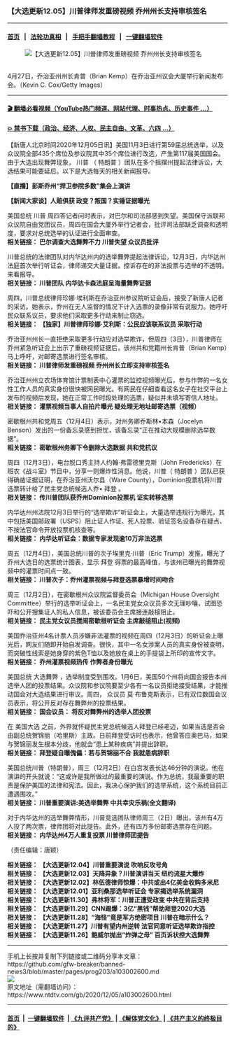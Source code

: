 ### 【大选更新12.05】川普律师发重磅视频 乔州州长支持审核签名
------------------------

#### [首页](https://github.com/gfw-breaker/banned-news3/blob/master/README.md) &nbsp;&nbsp;|&nbsp;&nbsp; [法轮功真相](https://github.com/begood0513/basic/blob/master/README.md)  &nbsp;&nbsp;|&nbsp;&nbsp; [手把手翻墙教程](https://github.com/gfw-breaker/guides/wiki)  &nbsp;&nbsp;|&nbsp;&nbsp; [一键翻墙软件](https://github.com/gfw-breaker/nogfw/blob/master/README.md)  



<div><div class="featured_image">
 <figure>
  <img alt="【大选更新12.05】川普律师发重磅视频 乔州州长支持审核签名" src="https://i.ntdtv.com/assets/uploads/2020/12/89-2-800x450.jpg"/>
 </figure><br/>
 <span class="caption">
  4月27日，乔治亚州州长肯普（Brian Kemp）在乔治亚州议会大厦举行新闻发布会。（Kevin C. Cox/Getty Images）
 </span>
</div>
</div><hr/>

#### [ 🎬  翻墙必看视频（YouTube热门频道、网站代理、时事热点、历史事件 ...）](https://github.com/gfw-breaker/links/blob/master/banned.md)

#### [ 💥  禁书下载（政治、经济、人权、民主自由、文革、六四 ...）](https://github.com/gfw-breaker/books/blob/master/README.md)

<div><div class="post_content" itemprop="articleBody">
 <p>
  【新唐人北京时间2020年12月05日讯】美国11月3日进行第59届总统选举，以及众议院全部435个席位及参议院其中35个席位进行改选，产生第117届美国国会。由于大选出现舞弊现象，
  <ok href="https://www.ntdtv.com/gb/川普.htm">
   川普
  </ok>
  （
  <ok href="https://www.ntdtv.com/gb/特朗普.htm">
   特朗普
  </ok>
  ）团队在多个摇摆州提起法律诉讼，大选结果可能要延后。以下是大选每天的相关新闻报导。
 </p>
 <p>
  <strong>
   <ok href="https://www.ntdtv.com/gb/2020/12/04/a103002365.html">
    【直播】彭斯乔州“捍卫参院多数”集会上演讲
   </ok>
  </strong>
 </p>
 <p>
  <strong>
   <ok href="https://www.ntdtv.com/gb/2020/12/04/a103002283.html">
    【新闻大家谈】人赃俱获 政变？叛国？实锤证据曝光
   </ok>
  </strong>
 </p>
 <p>
  美国总统
  <ok href="https://www.ntdtv.com/gb/川普.htm">
   川普
  </ok>
  周四答记者问时表示，对巴尔和司法部感到失望。美国保守派联邦众议院自由党团议员，周四在国会大厦外举行记者会，批评司法部缺乏调查和透明度，要求对总统选举的认证进行全面审查。
  <br/>
  <strong>
   相关链接：
   <ok href="https://www.ntdtv.com/gb/2020/12/04/a103002380.html">
    巴尔调查大选舞弊不力 川普失望 众议员批评
   </ok>
  </strong>
 </p>
 <p>
  川普总统的法律团队对内华达州内的选举舞弊提起法律诉讼，12月3日，内华达州法庭首次举行听证会，律师递交大量证据，控诉存在的非法投票与选举的不透明。来看报导。
  <br/>
  <strong>
   相关链接：
   <ok href="https://www.ntdtv.com/gb/2020/12/04/a103002318.html">
    川普团队 内华达卡森法庭呈海量舞弊证据
   </ok>
  </strong>
 </p>
 <p>
  周四，川普总统律师珍娜·埃利斯在乔治亚州参议院听证会后，接受了新唐人记者的采访。她表示，乔州在无人监督的情况下计入选票的录像非常有说服力。她呼吁民众联系议员，要求他们采取更多行动来制止窃选。
  <br/>
  <strong>
   相关链接：
   <ok href="https://www.ntdtv.com/gb/2020/12/04/a103002361.html">
    【独家】川普律师珍娜·艾利斯：公民应该联系议员 采取行动
   </ok>
  </strong>
 </p>
 <p>
  乔治亚州州长一直拒绝采取更多行动应对选举欺诈，但周四（3日），川普律师在乔州紧急听证会上出示了重磅视频证据后，该州共和党籍州长肯普（Brian Kemp）马上呼吁，对邮寄选票进行签名审核。
  <br/>
  <strong>
   相关链接：
   <ok href="https://www.ntdtv.com/gb/2020/12/04/a103002270.html">
    川普律师发重磅视频 乔州州长立即支持审核签名
   </ok>
  </strong>
 </p>
 <p>
  乔治亚州州立农场体育馆计票制表中心灌票的监控视频曝光后，参与作弊的一名女性工作人员的真实身份很快被网民曝光。有网民在仔细查看这名女子在社交平台上发布的视频后发现，她在正常工作时段处理的选票，疑似并未填写寄信人地址。
  <br/>
  <strong>
   相关链接：
   <ok href="https://www.ntdtv.com/gb/2020/12/04/a103002506.html">
    灌票视频当事人自拍片曝光 疑处理无地址邮寄选票（视频）
   </ok>
  </strong>
 </p>
 <p>
  密歇根州共和党周五（12月4日）表示，对州务卿乔斯林•本森（Jocelyn Benson）发出的一份备忘录感到担忧，该备忘录“正在推动大规模删除选举数据”。
  <br/>
  <strong>
   相关链接：
   <ok href="https://www.ntdtv.com/gb/2020/12/04/a103002547.html">
    密歇根州务卿下令删除大选数据 共和党抗议
   </ok>
  </strong>
 </p>
 <p>
  周四（12月3日），电台脱口秀主持人约翰‧弗雷德里克斯（John Fredericks）在班农《战斗室》节目中，分享一则爆炸性消息。他说，川普（
  <ok href="https://www.ntdtv.com/gb/特朗普.htm">
   特朗普
  </ok>
  ）团队已获得确凿证据证明，在乔治亚州沃尔县（Ware County），Dominion投票机将川普选票转计给了民主党总统候选人乔•
  <ok href="https://www.ntdtv.com/gb/拜登.htm">
   拜登
  </ok>
  。
  <br/>
  <strong>
   相关链接：
   <ok href="https://www.ntdtv.com/gb/2020/12/04/a103002492.html">
    传川普团队获乔州Dominion投票机 证实转移选票
   </ok>
  </strong>
 </p>
 <p>
  内华达州州法院12月3日举行的“选举欺诈”听证会上，大量选举违规行为曝光，其中包括美国邮政署（USPS）阻止证人作证、死人投票、验证签名设备存在疑点、不按法官命令开放投票机核查等。
  <br/>
  <strong>
   相关链接：
   <ok href="https://www.ntdtv.com/gb/2020/12/04/a103002497.html">
    内华达听证会：数据专家发现逾10万非法选票
   </ok>
  </strong>
 </p>
 <p>
  周五（12月4日），美国总统川普的次子埃里克·川普（Eric Trump）发推，曝光了乔州大选日的选票统计图表，显示
  <ok href="https://www.ntdtv.com/gb/拜登.htm">
   拜登
  </ok>
  得票的最高峰值，与该州已曝光的舞弊视频中的灌票时间点一致。
  <br/>
  <strong>
   相关链接：
   <ok href="https://www.ntdtv.com/gb/2020/12/04/a103002460.html">
    川普次子：乔州灌票视频与拜登选票暴增时间吻合
   </ok>
  </strong>
 </p>
 <p>
  周三（12月2日），在密歇根州众议院监督委员会（Michigan House Oversight Committee）举行的选举听证会上，一名民主党女众议员多次无理吵嚷，试图恐吓和公开搜集证人的私人信息，被该委员会主席接连敲槌阻止。
  <br/>
  <strong>
   相关链接：
   <ok href="https://www.ntdtv.com/gb/2020/12/04/a103002430.html">
    民主党女议员搅闹密歇根听证会 主席敲槌阻止(视频)
   </ok>
  </strong>
 </p>
 <p>
  美国乔治亚州4名计票人员涉嫌非法灌票的视频在周四（12月3日）的听证会上曝光后，网友们随即开始自发调查。很快，其中一名女涉案人员的真实身份被查明，而突破性线索是她身穿的紫色T恤以及她放在桌上的手提袋上所印的宣传文字。
  <br/>
  <strong>
   相关链接：
   <ok href="https://www.ntdtv.com/gb/2020/12/04/a103002383.html">
    乔州灌票视频热传 作弊者身份曝光
   </ok>
  </strong>
 </p>
 <p>
  美国总统
  <ok href="https://www.ntdtv.com/gb/大选舞弊.htm">
   大选舞弊
  </ok>
  ，选举制度受到围攻。1月6日，美国50个州将向国会报告本州选举人团的投票结果。众议院和参议院要至少各有一名议员拒绝接受结果，才能推动国会对大选结果进行审议。周四， 众议员 莫‧布鲁克斯表示，已有双位数国会议员表示，将公开反对存在舞弊州的投票结果。
  <br/>
  <strong>
   相关链接：
   <ok href="https://www.ntdtv.com/gb/2020/12/04/a103002376.html">
    国会议员： 将反对舞弊州的选举人团投票
   </ok>
  </strong>
 </p>
 <p>
  在
  <ok href="https://www.ntdtv.com/gb/美国大选.htm">
   美国大选
  </ok>
  之前，外界就怀疑民主党总统候选人拜登已经老迈，如果当选是否会由副总统贺锦丽（哈里斯）主政。日前拜登受访时也表示，他曾答应奥巴马，如果与贺锦丽发生根本分歧，他就会“患上某种疾病”并提出辞职。
  <br/>
  <strong>
   相关链接：
   <ok href="https://www.ntdtv.com/gb/2020/12/04/a103002412.html">
    拜登疑自曝傀儡：若与贺锦丽不合 我就患病辞职
   </ok>
  </strong>
 </p>
 <p>
  美国总统川普（特朗普），周三（12月2日）在白宫发表长达46分钟的演说。他在演讲的开头就说：“这或许是我所做过的最重要的演说。作为总统，我最重要的职责是保护美国的法律和宪法。因此，我决心保护我们的选举系统，这个系统目前正遭遇围攻。”
  <br/>
  <strong>
   相关链接：
   <ok href="https://www.ntdtv.com/gb/2020/12/04/a103002246.html">
    川普重要演讲:美选举舞弊 中共幸灾乐祸(全文翻译)
   </ok>
  </strong>
 </p>
 <p>
  对于内华达州的选举舞弊情形，川普竞选团队律师周三（2日）曝出，该州有4万人投了两次票，律师团将对此提告。此外，还有四万多份邮寄选票存在问题。
  <br/>
  <strong>
   相关链接：
   <ok href="https://www.ntdtv.com/gb/2020/12/04/a103002182.html">
    内华达州4万人重复投票 川普律师团提告
   </ok>
  </strong>
 </p>
 <p>
  （责任编辑：唐颖）
 </p>
 <p>
  <strong>
   相关链接：
   <ok href="https://www.ntdtv.com/gb/2020/12/04/a103001769.html">
    【大选更新12.04】川普重要演说 吹响反攻号角
   </ok>
   <br/>
   相关链接：
   <ok href="https://www.ntdtv.com/gb/2020/12/03/a103000839.html">
    【大选更新12.03】天降异象？川普演讲当天 纽约流星大爆炸
   </ok>
   <br/>
   相关链接：
   <ok href="https://www.ntdtv.com/gb/2020/12/02/a102999890.html">
    【大选更新12.02】林伍德律师惊爆：中共或出4亿美金收购多米尼
   </ok>
   <br/>
   相关链接：
   <ok href="https://www.ntdtv.com/gb/2020/11/30/a102998983.html">
    【大选更新12.01】亚利桑那选举听证会 专家揭选举系统漏洞
   </ok>
   <br/>
   相关链接：
   <ok href="https://www.ntdtv.com/gb/2020/11/30/a102998333.html">
    【大选更新11.30】弗林将军：川普正遭受政变 中共在背后支持
   </ok>
   <br/>
   相关链接：
   <ok href="https://www.ntdtv.com/gb/2020/11/29/a102997866.html">
    【大选更新11.29】CNN踢爆：3亿“黑钱”帮助拜登2020大选
   </ok>
   <br/>
   相关链接：
   <ok href="https://www.ntdtv.com/gb/2020/11/28/a102997117.html">
    【大选更新11.28】“海怪”竟是军方绝密项目 川普在暗示什么？
   </ok>
   <br/>
   相关链接：
   <ok href="https://www.ntdtv.com/gb/2020/11/27/a102996328.html">
    【大选更新11.27】川普有望内州逆转 法官同意听证选举欺诈指控
   </ok>
   <br/>
   相关链接：
   <ok href="https://www.ntdtv.com/gb/2020/11/26/a102995478.html">
    【大选更新11.26】鲍威尔抛出“炸弹之母” 百页诉状控大选舞弊
   </ok>
  </strong>
 </p>
 <div class="single_ad">
 </div>
</div>
</div>
<hr/>
手机上长按并复制下列链接或二维码分享本文章：<br/>
https://github.com/gfw-breaker/banned-news3/blob/master/pages/prog203/a103002600.md <br/>
<a href='https://github.com/gfw-breaker/banned-news3/blob/master/pages/prog203/a103002600.md'><img src='https://github.com/gfw-breaker/banned-news3/blob/master/pages/prog203/a103002600.md.png'/></a> <br/>
原文地址（需翻墙访问）：https://www.ntdtv.com/gb/2020/12/05/a103002600.html


------------------------
#### [首页](https://github.com/gfw-breaker/banned-news3/blob/master/README.md) &nbsp;|&nbsp; [一键翻墙软件](https://github.com/gfw-breaker/nogfw/blob/master/README.md) &nbsp;| [《九评共产党》](https://github.com/gfw-breaker/9ping.md/blob/master/README.md#九评之一评共产党是什么) | [《解体党文化》](https://github.com/gfw-breaker/jtdwh.md/blob/master/README.md) | [《共产主义的终极目的》](https://github.com/gfw-breaker/gczydzjmd.md/blob/master/README.md)


<img src='http://gfw-breaker.win/banned-news3/pages/prog203/a103002600.md' width='0px' height='0px'/>